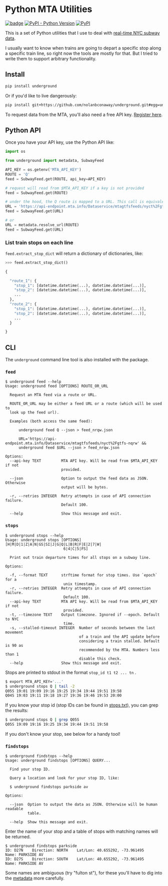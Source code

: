 # Python MTA Utilities

[![badge](https://github.com/nolanbconaway/underground/workflows/Push/badge.svg)](https://github.com/nolanbconaway/underground/actions)
[![PyPI - Python Version](https://img.shields.io/pypi/pyversions/underground)](https://pypi.org/project/underground/)
[![PyPI](https://img.shields.io/pypi/v/underground)](https://pypi.org/project/underground/)

This is a set of Python utilities that I use to deal with [real-time NYC subway data](https://datamine.mta.info/).

I usually want to know when trains are going to depart a specific stop along a specific train line, so right now the tools are mostly for that. But I tried to write them to support arbitrary functionality.

## Install

``` sh
pip install underground
```

Or if you'd like to live dangerously:

``` sh
pip install git+https://github.com/nolanbconaway/underground.git#egg=underground
```

To request data from the MTA, you'll also need a free API key.
[Register here](https://api.mta.info/).

## Python API

Once you have your API key, use the Python API like:

``` python
import os

from underground import metadata, SubwayFeed

API_KEY = os.getenv('MTA_API_KEY')
ROUTE = 'Q'
feed = SubwayFeed.get(ROUTE, api_key=API_KEY)

# request will read from $MTA_API_KEY if a key is not provided
feed = SubwayFeed.get(ROUTE)

# under the hood, the Q route is mapped to a URL. This call is equivalent:
URL = 'https://api-endpoint.mta.info/Dataservice/mtagtfsfeeds/nyct%2Fgtfs-nqrw'
feed = SubwayFeed.get(URL)

# or
URL = metadata.resolve_url(ROUTE)
feed = SubwayFeed.get(URL)
```

### List train stops on each line

`feed.extract_stop_dict` will return a dictionary of dictionaries, like:

```python
>>> feed.extract_stop_dict()

{

  "route_1": {
    "stop_1": [datetime.datetime(...), datetime.datetime(...)], 
    "stop_2": [datetime.datetime(...), datetime.datetime(...)], 
    ...
  }, 
  "route_2": {
    "stop_1": [datetime.datetime(...), datetime.datetime(...)], 
    "stop_2": [datetime.datetime(...), datetime.datetime(...)], 
    ...
  }

}
```

## CLI

The `underground` command line tool is also installed with the package.

### `feed` 
```
$ underground feed --help
Usage: underground feed [OPTIONS] ROUTE_OR_URL

  Request an MTA feed via a route or URL.

  ROUTE_OR_URL may be either a feed URL or a route (which will be used to
  look up the feed url).

  Examples (both access the same feed):

      underground feed Q --json > feed_nrqw.json

      URL='https://api-endpoint.mta.info/Dataservice/mtagtfsfeeds/nyct%2Fgtfs-nqrw' &&
      underground feed $URL --json > feed_nrqw.json

Options:
  --api-key TEXT         MTA API key. Will be read from $MTA_API_KEY if not
                         provided.

  --json                 Option to output the feed data as JSON. Otherwise
                         output will be bytes.

  -r, --retries INTEGER  Retry attempts in case of API connection failure.
                         Default 100.

  --help                 Show this message and exit.
```

### `stops` 

```
$ underground stops --help
Usage: underground stops [OPTIONS] [H|M|D|1|Z|A|N|GS|SI|J|G|Q|L|B|R|F|E|2|7|W|
                          6|4|C|5|FS]
    
  Print out train departure times for all stops on a subway line.

Options:

  -f, --format TEXT      strftime format for stop times. Use `epoch` for a
                          unix timestamp.
  -r, --retries INTEGER  Retry attempts in case of API connection failure.
                          Default 100.
  --api-key TEXT         MTA API key. Will be read from $MTA_API_KEY if not
                          provided.
  -t, --timezone TEXT    Output timezone. Ignored if --epoch. Default to NYC
                          time.
  -s, --stalled-timeout INTEGER  Number of seconds between the last movement
                                 of a train and the API update before
                                 considering a train stalled. Default is 90 as
                                 recommended by the MTA. Numbers less than 1
                                 disable this check.
  --help                 Show this message and exit.
```

Stops are printed to stdout in the format `stop_id t1 t2 ... tn` .

``` sh
$ export MTA_API_KEY='...'
$ underground stops Q | tail -2
Q05S 19:01 19:09 19:16 19:25 19:34 19:44 19:51 19:58
Q04S 19:03 19:11 19:18 19:27 19:36 19:46 19:53 20:00
```

If you know your stop id (stop IDs can be found in [stops.txt](http://web.mta.info/developers/data/nyct/subway/google_transit.zip)), you can grep the results:

``` sh
$ underground stops Q | grep Q05S
Q05S 19:09 19:16 19:25 19:34 19:44 19:51 19:58
```

If you don't know your stop, see below for a handy tool!

### `findstops` 

```
$ underground findstops --help
Usage: underground findstops [OPTIONS] QUERY...

  Find your stop ID.

  Query a location and look for your stop ID, like:

  $ underground findstops parkside av

Options:

  --json  Option to output the data as JSON. Otherwise will be human readable
          table.

  --help  Show this message and exit.
```

Enter the name of your stop and a table of stops with matching names will be returned.

```
$ underground findstops parkside
ID: D27N    Direction: NORTH    Lat/Lon: 40.655292, -73.961495    Name: PARKSIDE AV
ID: D27S    Direction: SOUTH    Lat/Lon: 40.655292, -73.961495    Name: PARKSIDE AV
```

Some names are ambiguous (try "fulton st"), for these you'll have to dig into the [metadata](http://web.mta.info/developers/data/nyct/subway/google_transit.zip) more carefully.
